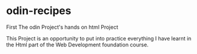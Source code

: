 # odin-recipes
First The odin Project's hands on html Project

This Project is an opportunity to put into practice everything I have learnt in the Html part of the Web Development foundation  course.

